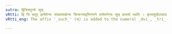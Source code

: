 ```yaml
---
sutra: द्वित्रिचतुर्भ्यः सुच्
vRtti: द्वि त्रि चतुर् इत्येतेभ्यः संख्याशब्देभ्यः क्रियाभ्यावृत्तिगणने वर्त्तमानेभ्यः सुच् प्रत्ययो भवति । कृत्वसुचोऽपवादः ॥
vRtti_eng: The affix '_such_' (स्) is added to the numeral _dvi_, _tri_ and _chatur_, in the same sense of counting the repetition of an action.

---
```

